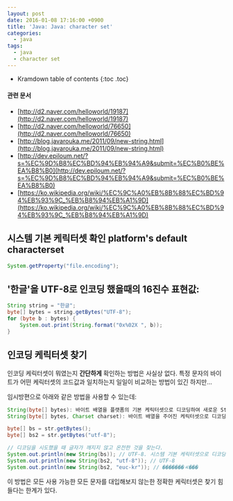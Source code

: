 ```yaml
---
layout: post
date: 2016-01-08 17:16:00 +0900
title: 'Java: Java: character set'
categories:
  - java
tags:
  - java
  - character set
---
```


* Kramdown table of contents
{:toc .toc}

#### 관련 문서

- [http://d2.naver.com/helloworld/19187](http://d2.naver.com/helloworld/19187)
- [http://d2.naver.com/helloworld/76650](http://d2.naver.com/helloworld/76650)
- [http://blog.javarouka.me/2011/09/new-string.html](http://blog.javarouka.me/2011/09/new-string.html)
- [http://dev.epiloum.net/?s=%EC%9D%B8%EC%BD%94%EB%94%A9&submit=%EC%B0%BE%EA%B8%B0](http://dev.epiloum.net/?s=%EC%9D%B8%EC%BD%94%EB%94%A9&submit=%EC%B0%BE%EA%B8%B0)
- [https://ko.wikipedia.org/wiki/%EC%9C%A0%EB%8B%88%EC%BD%94%EB%93%9C_%EB%B8%94%EB%A1%9D](https://ko.wikipedia.org/wiki/%EC%9C%A0%EB%8B%88%EC%BD%94%EB%93%9C_%EB%B8%94%EB%A1%9D)

## 시스템 기본 케릭터셋 확인 platform's default characterset

```java
System.getProperty("file.encoding");
```

## '한글'을 UTF-8로 인코딩 했을때의 16진수 표현값:

```java
String string = "한글";  
byte[] bytes = string.getBytes("UTF-8");  
for (byte b : bytes) {  
    System.out.print(String.format("0x%02X ", b));
}
```

## 인코딩 케릭터셋 찾기

인코딩 케릭터셋이 뭐였는지 **간단하게** 확인하는 방법은 사실상 없다. 특정 문자의 바이트가 어떤 케릭터셋의 코드값과 일치하는지 일일이 비교하는 방법이 있긴 하지만...

임시방편으로 아래와 같은 방법을 사용할 수 있는데:

```java
String(byte[] bytes): 바이트 배열을 플랫폼의 기본 케릭터셋으로 디코딩하여 새로운 String을 생성
String(byte[] bytes, Charset charset): 바이트 배열을 주어진 케릭터셋으로 디코딩하여 새로운 String을 생성
```

```java
byte[] bs = str.getBytes();
byte[] bs2 = str.getBytes("utf-8");

// 디코딩을 시도했을 때 글자가 깨지지 않고 온전한 것을 찾는다.
System.out.println(new String(bs)); // UTF-8. 시스템 기본 케릭터셋으로 디코딩 됨
System.out.println(new String(bs2, "utf-8")); // UTF-8
System.out.println(new String(bs2, "euc-kr")); // �������ㅼ���
```

이 방법은 모든 사용 가능한 모든 문자를 대입해보지 않는한 정확한 케릭터셋은 찾기 힘들다는 한계가 있다.
